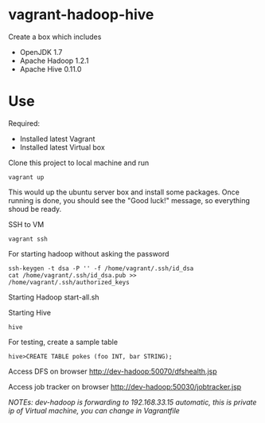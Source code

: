 vagrant-hadoop-hive
===================

Create a box which includes
* OpenJDK 1.7
* Apache Hadoop 1.2.1
* Apache Hive 0.11.0

Use
===
Required:
* Installed latest Vagrant
* Installed latest Virtual box

Clone this project to local machine and run

    vagrant up

This would up the ubuntu server box and install some packages. Once running is done, you should see the "Good luck!" message, so everything shoud be ready. 

SSH to VM

    vagrant ssh

For starting hadoop without asking the password

	ssh-keygen -t dsa -P '' -f /home/vagrant/.ssh/id_dsa
	cat /home/vagrant/.ssh/id_dsa.pub >> /home/vagrant/.ssh/authorized_keys

Starting Hadoop
	start-all.sh

Starting Hive

    hive
    
For testing, create a sample table

    hive>CREATE TABLE pokes (foo INT, bar STRING);
    
Access DFS on browser 
[http://dev-hadoop:50070/dfshealth.jsp](http://dev-hadoop:50070/dfshealth.jsp)
    
Access job tracker on browser
[http://dev-hadoop:50030/jobtracker.jsp](http://dev-hadoop:50030/jobtracker.jsp)
    
*NOTEs: dev-hadoop is forwarding to 192.168.33.15 automatic, this is private ip of Virtual machine, you can change in Vagrantfile*

